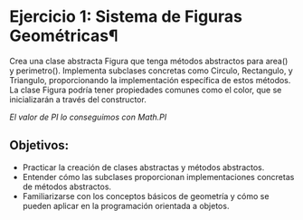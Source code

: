 # Ejercicio 1: Sistema de Figuras Geométricas¶
Crea una clase abstracta Figura que tenga métodos abstractos para area() y perimetro(). Implementa subclases concretas como Circulo, Rectangulo, y Triangulo, proporcionando la implementación específica de estos métodos. La clase Figura podría tener propiedades comunes como el color, que se inicializarán a través del constructor.

*El valor de PI lo conseguimos con Math.PI*

## Objetivos:

* Practicar la creación de clases abstractas y métodos abstractos.
* Entender cómo las subclases proporcionan implementaciones concretas de métodos abstractos.
* Familiarizarse con los conceptos básicos de geometría y cómo se pueden aplicar en la programación orientada a objetos.
